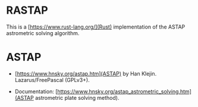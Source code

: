 # RASTAP

This is a [https://www.rust-lang.org/](Rust) implementation of the ASTAP
astrometric solving algorithm.

# ASTAP

- [https://www.hnsky.org/astap.htm](ASTAP) by Han Klejin. Lazarus/FreePascal (GPLv3+).

- Documentation: [https://www.hnsky.org/astap_astrometric_solving.htm](ASTAP astrometric plate solving method).
